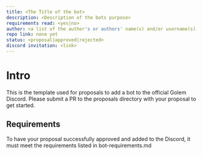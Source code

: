 ```yaml
---
title: <The Title of the bot>
description: <Description of the bots purpose>
requirements read: <yes|no>
author: <a list of the author's or authors' name(s) and/or username(s), or name(s) and email(s), e.g. (use with the parentheses or triangular brackets): FirstName LastName (@GitHubUsername), FirstName LastName <foo@bar.com>, FirstName (@GitHubUsername) and GitHubUsername (@GitHubUsername)>
repo link: none yet
status: <proposal|approved|rejected>
discord invitation: <link>
---
```


# Intro

This is the template used for proposals to add a bot to the official Golem Discord. Please submit a PR to the proposals directory with your proposal to get started.

## Requirements

To have your proposal successfully approved and added to the Discord, it must meet the requirements listed in bot-requirements.md
